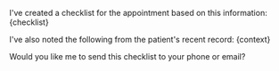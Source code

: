 I've created a checklist for the appointment based on this information:
{checklist}

I've also noted the following from the patient's recent record:
{context}

Would you like me to send this checklist to your phone or email?
